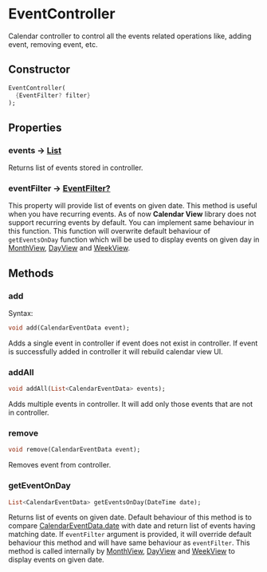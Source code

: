 # EventController

Calendar controller to control all the events related operations like, adding event, removing event, etc.

## Constructor

```dart
EventController(
  {EventFilter? filter}
);
```

## Properties

### events -> [List<CalendarEventData>](calendar_event_data.md)

Returns list of events stored in controller.

### eventFilter -> [EventFilter?](typedefs.md)

This property will provide list of events on given date. This method is useful when you have recurring events. As of now **Calendar View** library does not support recurring events by default. You can implement same behaviour in this function. This function will overwrite default behaviour of `getEventsOnDay` function which will be used to display events on given day in [MonthView](month_view.md), [DayView](day_view.md) and [WeekView](week_view.md).

## Methods

### add

Syntax:

```dart
void add(CalendarEventData event);
```

Adds a single event in controller if event does not exist in controller. If event is successfully added in controller it will rebuild calendar view UI.

### addAll

```dart
void addAll(List<CalendarEventData> events);
```

Adds multiple events in controller. It will add only those events that are not in controller.

### remove

```dart
void remove(CalendarEventData event);
```

Removes event from controller.

### getEventOnDay

```dart
List<CalendarEventData> getEventsOnDay(DateTime date);
```

Returns list of events on given date. Default behaviour of this method is to compare [CalendarEventData.date](calendar_event_data.md) with date and return list of events having matching date. If `eventFilter` argument is provided, it will override default behaviour this method and will have same behaviour as `eventFilter`. This method is called internally by [MonthView](month_view.md), [DayView](day_view.md) and [WeekView](week_view.md) to display events on given date.
